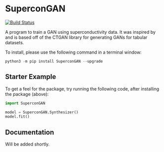 # SuperconGAN

[![Build Status](https://travis-ci.com/RajeevAtla/SuperconGAN.svg?branch=master)](https://travis-ci.com/RajeevAtla/SuperconGAN)

A program to train a GAN using superconductivity data.
It was inspired by and is based off of the CTGAN library for generating GANs for tabular datasets.

To install, please use the following command in a terminal window:

```PowerShell
python3 -m pip install SuperconGAN --upgrade
```

## Starter Example

To get a feel for the package, try running the following code, after installing the package (above):

```python
import SuperconGAN

model = SuperconGAN.Synthesizer()
model.fit()
```

## Documentation

Will be added shortly.
